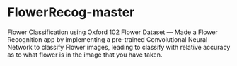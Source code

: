 # FlowerRecog-master

Flower Classification using Oxford 102 Flower Dataset — Made a Flower Recognition app by implementing a pre-trained
Convolutional Neural Network to classify Flower images, leading to classify with relative accuracy as to what flower is in the image that you have taken.
